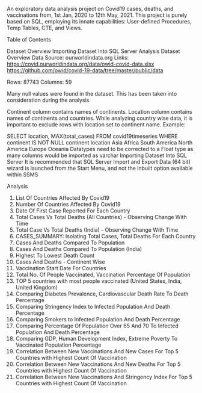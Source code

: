 An exploratory data analysis project on Covid19 cases, deaths, and vaccinations from, 1st Jan, 2020 to 12th May, 2021. This project is purely based on SQL, employing its innate capabilities: User-defined Procedures, Temp Tables, CTE, and Views.

Table of Contents

Dataset Overview
Importing Dataset Into SQL Server
Analysis
Dataset Overview
Data Source: ourworldindata.org Links: https://covid.ourworldindata.org/data/owid-covid-data.xlsx https://github.com/owid/covid-19-data/tree/master/public/data

Rows: 87743 Columns: 59

Many null values were found in the dataset. This has been taken into consideration during the analysis

Continent column contains names of continents. Location column contains names of continents and countries. While analyzing country wise data, it is important to exclude rows with location set to continent name. Example:

SELECT location, MAX(total_cases)
FROM covid19timeseries
WHERE continent IS NOT NULL
continent	location
Asia
Africa
South America
North America
Europe
Oceania
Datatypes need to be corrected to a Float type as many columns would be imported as varchar
Importing Dataset Into SQL Server
It is recommended that SQL Server Import and Export Data (64 bit) wizard is launched from the Start Menu, and not the inbuilt option available within SSMS

Analysis

1) List Of Countries Affected By Covid19
2) Number Of Countries Affected By Covid19
3) Date Of First Case Reported For Each Country
4) Total Cases Vs Total Deaths (All Countries) - Observing Change With Time
5) Total Case Vs Total Deaths (India) - Observing Change With Time
6) CASES_SUMMARY: Isolating Total Cases, Total Deaths For Each Country
7) Cases And Deaths Compared To Population
8) Cases And Deaths Compared To Population (India)
9) Highest To Lowest Death Count
10) Cases And Deaths - Continent Wise
11) Vaccination Start Date For Countries
12) Total No. Of People Vaccinated, Vaccination Percentage Of Population
13) TOP 5 countries with most people vaccinated (United States, India, United Kingdom)
14) Comparing Diabetes Prevalence, Cardiovascular Death Rate To Death Percentage
15) Comparing Stringency Index to Infected Population And Death Percentage
16) Comparing Smokers to Infected Population And Death Percentage
17) Comparing Percentage Of Population Over 65 And 70 To Infected Population And Death Percentage
18) Comparing GDP, Human Development Index, Extreme Poverty To Vaccinated Population Percentage
19) Correlation Between New Vaccinations And New Cases For Top 5 Countries with Highest Count Of Vaccination
20) Correlation Between New Vaccinations And New Deaths For Top 5 Countries with Highest Count Of Vaccination
21) Correlation Between New Vaccinations And Stringency Index For Top 5 Countries with Highest Count Of Vaccination
